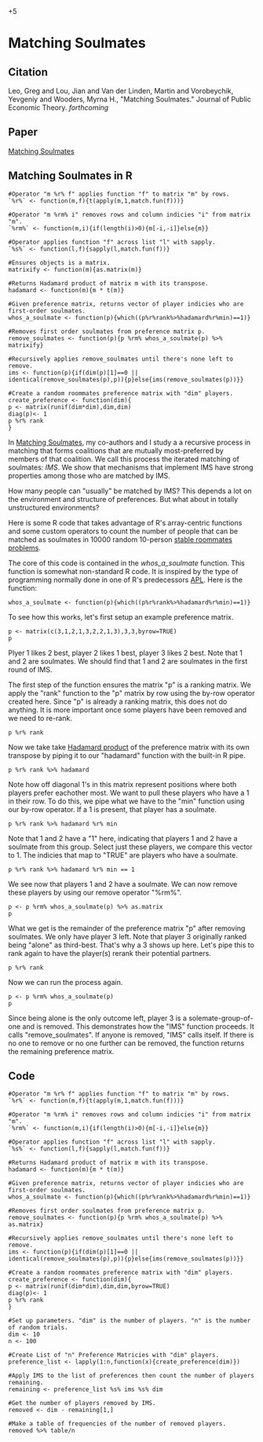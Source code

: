 +5

# Matching Soulmates

## Citation 

Leo, Greg and Lou, Jian and Van der Linden, Martin and Vorobeychik, Yevgeniy and Wooders, Myrna H., "Matching Soulmates." Journal of Public Economic Theory. *forthcoming*

## Paper

[Matching Soulmates](https://onlinelibrary.wiley.com/doi/10.1111/jpet.12542)

## Matching Soulmates in R

```{r, IMSsetup, echo=FALSE}
#Operator "m %r% f" applies function "f" to matrix "m" by rows. 
`%r%` <- function(m,f){t(apply(m,1,match.fun(f)))}

#Operator "m %rm% i" removes rows and column indicies "i" from matrix "m". 
`%rm%` <- function(m,i){if(length(i)>0){m[-i,-i]}else{m}}  

#Operator applies function "f" across list "l" with sapply.
`%s%` <- function(l,f){sapply(l,match.fun(f))}

#Ensures objects is a matrix.
matrixify <- function(m){as.matrix(m)}

#Returns Hadamard product of matrix m with its transpose.
hadamard <- function(m){m * t(m)}

#Given preference matrix, returns vector of player indicies who are first-order soulmates.
whos_a_soulmate <- function(p){which((p%r%rank%>%hadamard%r%min)==1)}

#Removes first order soulmates from preference matrix p.
remove_soulmates <- function(p){p %rm% whos_a_soulmate(p) %>% matrixify}

#Recursively applies remove_soulmates until there's none left to remove.
ims <- function(p){if(dim(p)[1]==0 || identical(remove_soulmates(p),p)){p}else{ims(remove_soulmates(p))}}

#Create a random roommates preference matrix with "dim" players.
create_preference <- function(dim){
p <- matrix(runif(dim*dim),dim,dim)
diag(p)<- 1
p %r% rank
}
```

In [Matching Soulmates](../2.%20Working%20Papers/MatchingSoulmates.html), my co-authors and I study a a recursive process in matching that
forms coalitions that are mutually most-preferred by members of that coalition. We call this process the iterated matching of soulmates: *IMS*. We show that mechanisms that implement IMS have strong properties among those who are matched by IMS. 

How many people can "usually" be matched by IMS? This depends a lot on the environment and structure of preferences. But what about in totally unstructured environments? 

Here is some R code that takes advantage of R's array-centric functions and some custom operators to count the number of people that can be matched as soulmates in 10000 random 10-person [stable roommates problems](https://en.wikipedia.org/wiki/Stable_roommates_problem). 

The core of this code is contained in the *whos_a_soulmate* function. This function is somewhat non-standard R code. It is inspired by the type of programming normally done in one of R's predecessors [APL](https://tryapl.org). Here is the function: 

```{r, whos, eval=FALSE}
whos_a_soulmate <- function(p){which((p%r%rank%>%hadamard%r%min)==1)}
```

To see how this works, let's first setup an example preference matrix. 

```{r, setupp, eval=TRUE}
p <- matrix(c(3,1,2,1,3,2,2,1,3),3,3,byrow=TRUE)
p
```

Plyer 1 likes 2 best, player 2 likes 1 best, player 3 likes 2 best. Note that 1 and 2 are soulmates. We should find that 1 and 2 are soulmates in the first round of IMS. 

The first step of the function ensures the matrix "p" is a ranking matrix. We apply the "rank" function to the "p" matrix by row using the by-row operator created here. Since "p" is already a ranking matrix, this does not do anything. It is more important once some players have been removed and we need to re-rank. 

```{r, step1, eval=TRUE}
p %r% rank
```

Now we take take [Hadamard product](https://en.wikipedia.org/wiki/Hadamard_product) of the preference matrix with its own transpose by piping it to our "hadamard" function with the built-in R pipe. 

```{r, step2, eval=TRUE}
p %r% rank %>% hadamard
```

Note how off diagonal 1's in this matrix represent positions where both players prefer eachother most. We want to pull these players who have a 1 in their row. To do this, we pipe what we have to the "min" function using our by-row operator. If a 1 is present, that player has a soulmate. 


```{r, step3, eval=TRUE}
p %r% rank %>% hadamard %r% min
```

Note that 1 and 2 have a "1" here, indicating that players 1 and 2 have a soulmate from this group. Select just these players, we compare this vector to 1. The indicies that map to "TRUE" are players who have a soulmate. 


```{r, step4, eval=TRUE}
p %r% rank %>% hadamard %r% min == 1
```

We see now that players 1 and 2 have a soulmate. We can now remove these players by using our remove operator "%rm%". 

```{r, step5, eval=TRUE}
p <- p %rm% whos_a_soulmate(p) %>% as.matrix
p
```

What we get is the remainder of the preference matrix "p" after removing soulmates. We only have player 3 left. Note that player 3 originally ranked being "alone" as third-best. That's why a 3 shows up here. Let's pipe this to rank again to have the player(s) rerank their potential partners.

```{r, step6, eval=TRUE}
p %r% rank
```

Now we can run the process again.

```{r, step7, eval=TRUE}
p <- p %rm% whos_a_soulmate(p)
p
```

Since being alone is the only outcome left, player 3 is a solemate-group-of-one and is removed. This demonstrates how the "IMS" function proceeds. It calls "remove_soulmates". If anyone is removed, "IMS" calls itself. If there is no one to remove or no one further can be removed, the function returns the remaining preference matrix.  

## Code

```{r, IMS, echo=TRUE}
#Operator "m %r% f" applies function "f" to matrix "m" by rows. 
`%r%` <- function(m,f){t(apply(m,1,match.fun(f)))}

#Operator "m %rm% i" removes rows and column indicies "i" from matrix "m". 
`%rm%` <- function(m,i){if(length(i)>0){m[-i,-i]}else{m}}  

#Operator applies function "f" across list "l" with sapply.
`%s%` <- function(l,f){sapply(l,match.fun(f))}

#Returns Hadamard product of matrix m with its transpose.
hadamard <- function(m){m * t(m)}

#Given preference matrix, returns vector of player indicies who are first-order soulmates.
whos_a_soulmate <- function(p){which((p%r%rank%>%hadamard%r%min)==1)}

#Removes first order soulmates from preference matrix p.
remove_soulmates <- function(p){p %rm% whos_a_soulmate(p) %>% as.matrix}

#Recursively applies remove_soulmates until there's none left to remove.
ims <- function(p){if(dim(p)[1]==0 || identical(remove_soulmates(p),p)){p}else{ims(remove_soulmates(p))}}

#Create a random roommates preference matrix with "dim" players.
create_preference <- function(dim){
p <- matrix(runif(dim*dim),dim,dim,byrow=TRUE)
diag(p)<- 1
p %r% rank
}

#Set up parameters. "dim" is the number of players. "n" is the number of random trials. 
dim <- 10
n <- 100

#Create List of "n" Preference Matricies with "dim" players.
preference_list <- lapply(1:n,function(x){create_preference(dim)})

#Apply IMS to the list of preferences then count the number of players remaining.
remaining <- preference_list %s% ims %s% dim 

#Get the number of players removed by IMS.
removed <- dim - remaining[1,]

#Make a table of frequencies of the number of removed players.
removed %>% table/n

```


